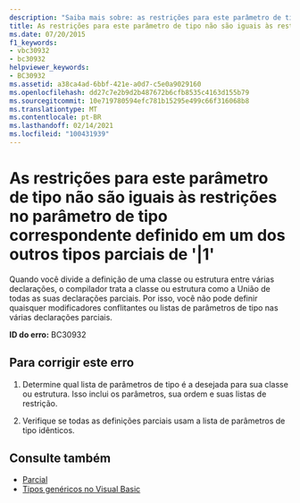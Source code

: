 ```yaml
---
description: "Saiba mais sobre: as restrições para este parâmetro de tipo não correspondem às restrições no parâmetro de tipo correspondente definido em um dos outros tipos parciais de ' | 1"
title: As restrições para este parâmetro de tipo não são iguais às restrições no parâmetro de tipo correspondente definido em um dos outros tipos parciais de '|1'
ms.date: 07/20/2015
f1_keywords:
- vbc30932
- bc30932
helpviewer_keywords:
- BC30932
ms.assetid: a38ca4ad-6bbf-421e-a0d7-c5e0a9029160
ms.openlocfilehash: dd27c7e2b9d2b487672b6cfb8535c4163d155b79
ms.sourcegitcommit: 10e719780594efc781b15295e499c66f316068b8
ms.translationtype: MT
ms.contentlocale: pt-BR
ms.lasthandoff: 02/14/2021
ms.locfileid: "100431939"
---
```

# <a name="constraints-for-this-type-parameter-do-not-match-the-constraints-on-the-corresponding-type-parameter-defined-on-one-of-the-other-partial-types-of-1"></a>As restrições para este parâmetro de tipo não são iguais às restrições no parâmetro de tipo correspondente definido em um dos outros tipos parciais de '|1'

Quando você divide a definição de uma classe ou estrutura entre várias declarações, o compilador trata a classe ou estrutura como a União de todas as suas declarações parciais. Por isso, você não pode definir quaisquer modificadores conflitantes ou listas de parâmetros de tipo nas várias declarações parciais.  
  
 **ID do erro:** BC30932  
  
## <a name="to-correct-this-error"></a>Para corrigir este erro  
  
1. Determine qual lista de parâmetros de tipo é a desejada para sua classe ou estrutura. Isso inclui os parâmetros, sua ordem e suas listas de restrição.  
  
2. Verifique se todas as definições parciais usam a lista de parâmetros de tipo idênticos.  
  
## <a name="see-also"></a>Consulte também

- [Parcial](../language-reference/modifiers/partial.md)
- [Tipos genéricos no Visual Basic](../programming-guide/language-features/data-types/generic-types.md)
